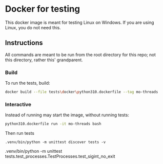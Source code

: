 # Docker for testing

This docker image is meant for testing Linux on Windows. If you are using Linux, you do not need this.

## Instructions

All commands are meant to be run from the root directory for this repo; not this directory, rather this' grandparent.

### Build

To run the tests, build:

```bash
docker build --file tests\docker\python310.dockerfile --tag mo-threads .
```

### Interactive

Instead of running may start the image, without running tests:

```bash
python310.dockerfile run -it mo-threads bash
```

Then run tests

    .venv/bin/python -m unittest discover tests -v

 .venv/bin/python -m unittest tests.test_processes.TestProcesses.test_sigint_no_exit